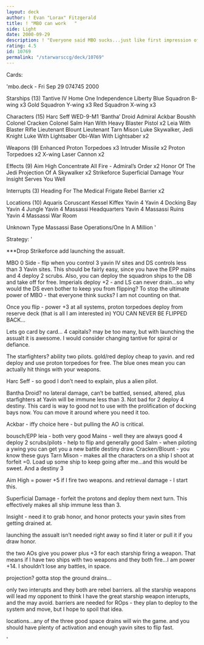 ```yaml
---
layout: deck
author: ! Evan "Lorax" Fitzgerald
title: ! "MBO can work   "
side: Light
date: 2000-09-29
description: ! "Everyone said MBO sucks...just like first impression of ROps (then with Endor things changed, but it took a while to notice).  But there are some great things about it..."
rating: 4.5
id: 10769
permalink: "/starwarsccg/deck/10769"
---
```

Cards: 

'mbo.deck - Fri Sep 29 074745 2000


Starships (13)
Tantive IV
Home One
Independence
Liberty
Blue Squadron B-wing  x3
Gold Squadron Y-wing  x3
Red Squadron X-wing  x3

Characters (15)
Harc Seff
WED-9-M1 ’Bantha’ Droid
Admiral Ackbar
Boushh
Colonel Cracken
Colonel Salm
Han With Heavy Blaster Pistol  x2
Leia With Blaster Rifle
Lieutenant Blount
Lieutenant Tarn Mison
Luke Skywalker, Jedi Knight
Luke With Lightsaber
Obi-Wan With Lightsaber  x2

Weapons (9)
Enhanced Proton Torpedoes  x3
Intruder Missile  x2
Proton Torpedoes  x2
X-wing Laser Cannon  x2

Effects (9)
Aim High
Concentrate All Fire - Admiral’s Order  x2
Honor Of The Jedi
Projection Of A Skywalker  x2
Strikeforce
Superficial Damage
Your Insight Serves You Well

Interrupts (3)
Heading For The Medical Frigate
Rebel Barrier  x2

Locations (10)
Aquaris
Coruscant
Kessel
Kiffex
Yavin 4
Yavin 4 Docking Bay
Yavin 4 Jungle
Yavin 4 Massassi Headquarters
Yavin 4 Massassi Ruins
Yavin 4 Massassi War Room

Unknown Type
Massassi Base Operations/One In A Million
'

Strategy: '

***Drop Strikeforce add launching the assualt.

MBO 0 Side - flip when you control 3 yavin IV sites and DS controls less than 3 Yavin sites.  This should be fairly easy, since you have the EPP mains and 4 deploy 2 scrubs.  Also, you can deploy the squadron ships to the DB and take off for free.  Imperials deploy +2 - and LS can never drain...so why would the DS even bother to keep you from flipping?  To stop the ultimate power of MBO - that everyone think sucks? I am not counting on that.

Once you flip - power +3 at all systems, proton torpedoes deploy from reserve deck (that is all I am interested in)  YOU CAN NEVER BE FLIPPED BACK...

Lets go card by card...
4 capitals? may be too many, but with launching the assualt it is awesome.  I would consider changing tantive for spiral or defiance.

The starfighters? ability two pilots. gold/red deploy cheap to yavin.  and red deploy and use proton torpedoes for free.  The blue ones mean you can actually hit things with your weapons.

Harc Seff - so good I don’t need to explain, plus a alien pilot.

Bantha Droid? no lateral damage, can’t be battled, sensed, altered, plus starfighters at Yavin will be immune less than 3.  Not bad for 2 deploy 4 destiny.  This card is way to good not to use with the prolification of docking bays now.  You can move it around where you need it too.

Ackbar - iffy choice here - but pulling the AO is critical.

bousch/EPP leia - both very good
Mains - well they are always good
4 deploy 2 scrubs/pilots - help to flip and generally good
Salm - when piloting a ywing you can get you a new battle destiny draw.
Cracken/Blount - you know these guys
Tarn Mison - makes all the characters on a ship I shoot at forfeit =0.	Load up some ship to keep going after me...and this would be sweet.  And a destiny 3

Aim High = power +5 if I fire two weapons. and retrieval damage - I start this.

Superficial Damage - forfeit the protons and deploy them next turn.  This effectively makes all ship immune less than 3.

Insight - need it to grab honor, and honor protects your yavin sites from getting drained at.

launching the assualt isn’t needed right away so find it later or pull it if you draw honor.

the two AOs give you power plus +3 for each starship firing a weapon.  That means if I have two ships with two weapons and they both fire...I am power +14.  I shouldn’t lose any battles, in space.

projection? gotta stop the ground drains...

only two interupts and they both are rebel barriers.  all the starship weapons will lead my opponent to think I have the great starship weapon interupts, and the may avoid.  barriers are needed for ROps - they plan to deploy to the system and move, but I hope to spoil that idea.

locations...any of the three good space drains will win the game.  and you should have plenty of activation and enough yavin sites to flip fast.

'
